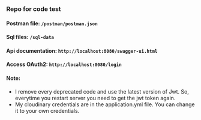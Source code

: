 ### Repo for code test

#### Postman file: `/postman/postman.json`
#### Sql files: `/sql-data`
#### Api documentation: `http://localhost:8080/swagger-ui.html`
#### Access OAuth2: `http://localhost:8080/login`

#### Note: 
- I remove every deprecated code and use the latest version of Jwt. So, everytime you restart server you need to get the jwt token again. 
- My cloudinary credentials are in the application.yml file. You can change it to your own credentials.